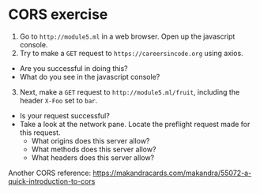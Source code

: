 # CORS exercise

1. Go to `http://module5.ml` in a web browser. Open up the javascript console.
2. Try to make a `GET` request to `https://careersincode.org` using axios.
  - Are you successful in doing this?
  - What do you see in the javascript console?
3. Next, make a `GET` request to `http://module5.ml/fruit`, including the header `X-Foo` set to `bar`.
  - Is your request successful?
  - Take a look at the network pane. Locate the preflight request made for this request.
    - What origins does this server allow?
    - What methods does this server allow?
    - What headers does this server allow?

Another CORS reference: https://makandracards.com/makandra/55072-a-quick-introduction-to-cors
